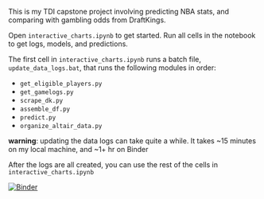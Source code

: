 This is my TDI capstone project involving predicting NBA stats, and comparing with gambling odds from DraftKings.

Open `interactive_charts.ipynb` to get started. Run all cells in the notebook to get logs, models, and predictions.

The first cell in `interactive_charts.ipynb` runs a batch file, `update_data_logs.bat`, that runs the following modules in order:
- `get_eligible_players.py`
- `get_gamelogs.py`
- `scrape_dk.py`
- `assemble_df.py`
- `predict.py`
- `organize_altair_data.py`

**warning**: updating the data logs can take quite a while. It takes ~15 minutes on my local machine, and ~1+ hr on Binder

After the logs are all created, you can use the rest of the cells in `interactive_charts.ipynb`

[![Binder](https://mybinder.org/badge_logo.svg)](https://mybinder.org/v2/gh/frshipley/nba_predictions/HEAD?labpath=interactive_charts.ipynb)